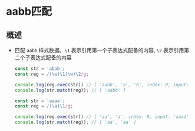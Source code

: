 # aabb匹配

## 概述

+ 匹配 `aabb` 样式数据。`\1` 表示引用第一个子表达式配备的内容, `\2` 表示引用第二个子表达式配备的内容

  ```js
  const str = 'abab';
  const reg = /(\w)\1(\w)\2/g;

  console.log(reg.exec(str)) // [ 'aabb', 'a', 'b', index: 0, input: 'aabbabcd' ]
  console.log(str.match(reg)); // [ 'aabb' ]
  ```

  ```js
  const str = 'aaaa';
  const reg = /(\a)\1/g;

  console.log(reg.exec(str)) // [ 'aa', 'a', index: 0, input: 'aaaa' ]
  console.log(str.match(reg)); // [ 'aa', 'aa' ]
  ```
